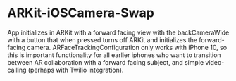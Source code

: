 # ARKit-iOSCamera-Swap

App initializes in ARKit with a forward facing view with the backCameraWide with a button that when pressed turns off ARKit and 
initializes the forward-facing camera. ARFaceTrackingConfiguration only works with iPhone 10, so this is important functionality 
for all earlier iphones who want to transition between AR collaboration with a forward facing subject, and simple video-calling 
(perhaps with Twilio integration).
